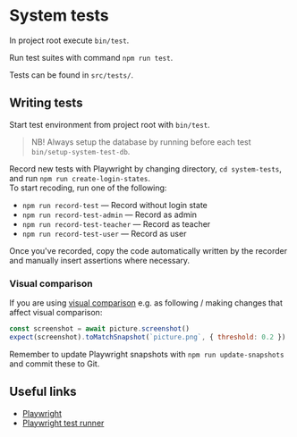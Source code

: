 # System tests

In project root execute `bin/test`.

Run test suites with command `npm run test`.

Tests can be found in `src/tests/`.

## Writing tests

Start test environment from project root with `bin/test`.

> NB! Always setup the database by running before each test `bin/setup-system-test-db`.

Record new tests with Playwright by changing directory, `cd system-tests`, and run `npm run create-login-states`.  
To start recoding, run one of the following:

- `npm run record-test` &mdash; Record without login state
- `npm run record-test-admin` &mdash; Record as admin
- `npm run record-test-teacher` &mdash; Record as teacher
- `npm run record-test-user` &mdash; Record as user

Once you've recorded, copy the code automatically written by the recorder and manually insert assertions where necessary.

### Visual comparison

If you are using [visual comparison](https://playwright.dev/docs/test-snapshots/) e.g. as following / making changes that affect visual comparison:

```js
const screenshot = await picture.screenshot()
expect(screenshot).toMatchSnapshot(`picture.png`, { threshold: 0.2 })
```

Remember to update Playwright snapshots with `npm run update-snapshots` and commit these to Git.

## Useful links

- [Playwright](https://playwright.dev/docs/intro/)
- [Playwright test runner](https://playwright.dev/docs/test-intro)
